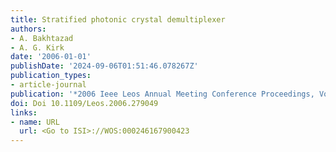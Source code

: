 ```yaml
---
title: Stratified photonic crystal demultiplexer
authors:
- A. Bakhtazad
- A. G. Kirk
date: '2006-01-01'
publishDate: '2024-09-06T01:51:46.078267Z'
publication_types:
- article-journal
publication: '*2006 Ieee Leos Annual Meeting Conference Proceedings, Vols 1 and 2*'
doi: Doi 10.1109/Leos.2006.279049
links:
- name: URL
  url: <Go to ISI>://WOS:000246167900423
---
```

